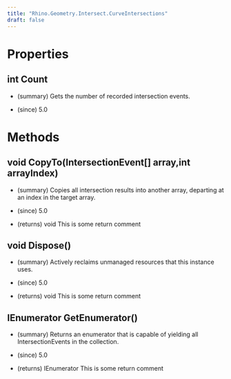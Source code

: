 ```yaml
---
title: "Rhino.Geometry.Intersect.CurveIntersections"
draft: false
---
```


# Properties
## int Count
- (summary) 
     Gets the number of recorded intersection events.
     
- (since) 5.0
# Methods
## void CopyTo(IntersectionEvent[] array,int arrayIndex)
- (summary) 
     Copies all intersection results into another array, departing at an index in the target array.
     
- (since) 5.0
- (returns) void This is some return comment
## void Dispose()
- (summary) 
     Actively reclaims unmanaged resources that this instance uses.
     
- (since) 5.0
- (returns) void This is some return comment
## IEnumerator<IntersectionEvent> GetEnumerator()
- (summary) 
     Returns an enumerator that is capable of yielding all IntersectionEvents in the collection.
     
- (since) 5.0
- (returns) IEnumerator<IntersectionEvent> This is some return comment
